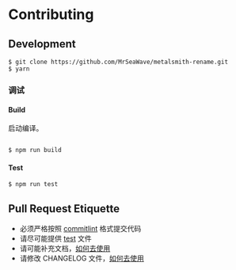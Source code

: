 # Contributing

## Development

```shell
$ git clone https://github.com/MrSeaWave/metalsmith-rename.git
$ yarn
```

### 调试

#### Build

启动编译。

```shell

$ npm run build

```

#### Test

```shell
$ npm run test
```

## Pull Request Etiquette

- 必须严格按照 [commitlint](https://github.com/conventional-changelog/commitlint#what-is-commitlint) 格式提交代码
- 请尽可能提供 [test](./__tests__) 文件
- 请可能补充文档，[如何去使用](./README.md)
- 请修改 CHANGELOG 文件，[如何去使用](./CHANGELOG.md)
